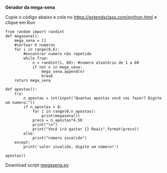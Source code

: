 **Gerador da mega-sena**

Copie o código abaixo e cole no https://extendsclass.com/python.html
e clique em Run

    from random import randint
    def megasena():
        mega_sena = []
        #sortear 6 numeros
        for i in range(0,6):        
            #encontrar numero não repetido
            while True:
                n = randint(1, 60); #numero aleatório de 1 a 60
                if not n in mega_sena:            
                    mega_sena.append(n)                    
                    break
        return mega_sena    
    
    def apostas():
        try:
            n_apostas = int(input("Quantas apostas você vai fazer? Digite um numero:"))
            if n_apostas > 0:
                for i in range(0,n_apostas):
                    print(megasena())
                preco = n_apostas*4.50
                print("\n")
                print("Você irá gastar {} Reais".format(preco))
            else:
                print("número invalido")
        except:
            print('valor invalido, digite um número!')
    
    apostas()

Download script [megasena.py](https://raw.githubusercontent.com/zoreu/gerador_megasena/main/megasena.py)
